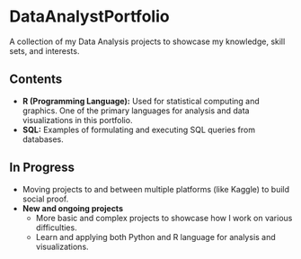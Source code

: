 # DataAnalystPortfolio
A collection of my Data Analysis projects to showcase my knowledge, skill sets, and interests.

## Contents
* **R (Programming Language):** Used for statistical computing and graphics. One of the primary languages for analysis and data visualizations in this portfolio.
* **SQL:** Examples of formulating and executing SQL queries from databases.

## In Progress
* Moving projects to and between multiple platforms (like Kaggle) to build social proof.
* **New and ongoing projects**
  * More basic and complex projects to showcase how I work on various difficulties.
  * Learn and applying both Python and R language for analysis and visualizations.
